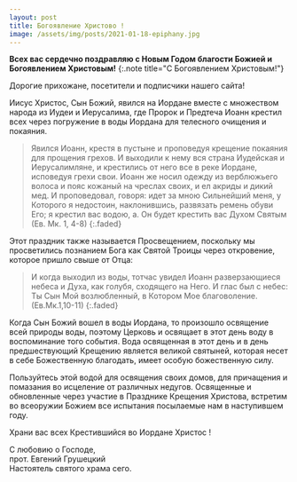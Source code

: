 ```yaml
---
layout: post
title: Богоявление Христово !
image: /assets/img/posts/2021-01-18-epiphany.jpg
---
```


<strong>Всех вас сердечно поздравляю с Новым Годом благости Божией и Богоявлением Христовым!</strong>
{:.note title="С Богоявлением Христовым!"}

Дорогие прихожане, посетители и подписчики нашего сайта!

Иисус Христос, Сын Божий, явился на Иордане вместе с множеством народа из Иудеи и Иерусалима, где Пророк и Предтеча Иоанн крестил всех через погружение в воды Иордана для телесного очищения и покаяния.

> Явился Иоанн, крестя в пустыне и проповедуя крещение покаяния для прощения грехов.
> И выходили к нему вся страна Иудейская и Иерусалимляне, и крестились от него все в реке Иордане, исповедуя грехи свои.
> Иоанн же носил одежду из верблюжьего волоса и пояс кожаный на чреслах своих, и ел акриды и дикий мед.
> И проповедовал, говоря: идет за мною Сильнейший меня, у Которого я недостоин, наклонившись, развязать ремень обуви Его;
> я крестил вас водою, а. Он будет крестить вас Духом Святым (Ев. Мк. 1, 4-8)
{:.faded}

Этот праздник также называется Просвещением, поскольку мы просветились познанием Бога как Святой Троицы через откровение, которое пришло свыше от Отца:

>И когда выходил из воды, тотчас увидел Иоанн разверзающиеся небеса и Духа, как голубя, сходящего на Него.
>И глас был с небес: Ты Сын Мой возлюбленный, в Котором Мое благоволение.(Ев.Мк.1,10-11)
{:.faded}

Когда Сын Божий вошел в воды Иордана, то произошло освящение всей природы воды, поэтому Церковь и освящает в этот день воду в воспоминание того события. 
Вода освященная в этот день и в день  предшествующий Крещению является великой святыней, которая несет в себе Божественную благодать, имеет особую божественную силу.

Пользуйтесь этой водой для освящения своих домов, для причащения и помазания во исцеление от различных недугов. 
Освященные и обновленные через участие в  Празднике Крещения Христова, встретим во всеоружии Божием все испытания посылаемые нам в наступившем году.

Храни вас всех Крестившийся во Иордане Христос !

С любовию о Господе,<br />
прот. Евгений Грушецкий<br />
Настоятель святого храма сего.
